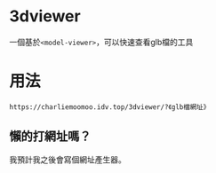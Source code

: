 # 3dviewer
一個基於`<model-viewer>`，可以快速查看glb檔的工具
# 用法
`https://charliemoomoo.idv.top/3dviewer/?《glb檔網址》`
## 懶的打網址嗎？
我預計我之後會寫個網址產生器。
